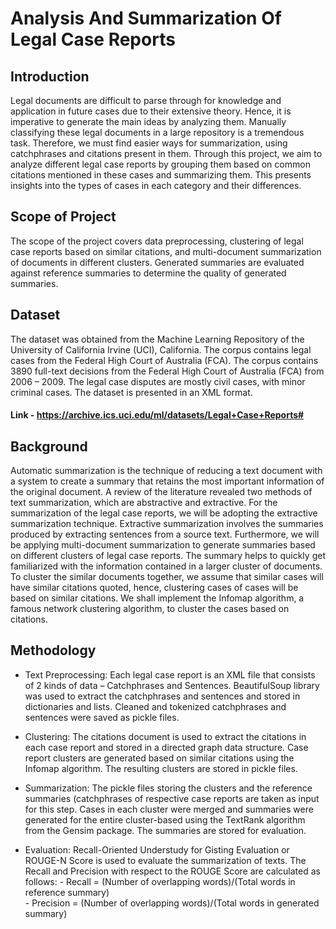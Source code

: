 # Analysis And Summarization Of Legal Case Reports

## Introduction
Legal documents are difficult to parse through for knowledge and application in future cases due to their extensive theory. Hence, it is imperative to generate the main ideas by analyzing them. Manually classifying these legal documents in a large repository is a tremendous task. Therefore, we must find easier ways for summarization, using catchphrases and citations present in them. Through this project, we aim to analyze different legal case reports by grouping them based on common citations mentioned in these cases and summarizing them. This presents insights into the types of cases in each category and their differences.


## Scope of Project 
The scope of the project covers data preprocessing, clustering of legal case reports based on similar citations, and multi-document summarization of documents in different clusters. Generated summaries are evaluated against reference summaries to determine the quality of generated summaries.


## Dataset
The dataset was obtained from the Machine Learning Repository of the University of California Irvine (UCI), California. The corpus contains legal cases from the Federal High Court of Australia (FCA). The corpus contains 3890 full-text decisions from the Federal High Court of Australia (FCA) from 2006 – 2009. The legal case disputes are mostly civil cases, with minor criminal cases. The dataset is presented in an XML format. 
#### Link - https://archive.ics.uci.edu/ml/datasets/Legal+Case+Reports#


## Background 
Automatic summarization is the technique of reducing a text document with a system to create a summary that retains the most important information of the original document. A review of the literature revealed two methods of text summarization, which are abstractive and extractive. For the summarization of the legal case reports, we will be adopting the extractive summarization technique. Extractive summarization involves the summaries produced by extracting sentences from a source text. Furthermore, we will be applying multi-document summarization to generate summaries based on different clusters of legal case reports. The summary helps to quickly get familiarized with the information contained in a larger cluster of documents. To cluster the similar documents together, we assume that similar cases will have similar citations quoted, hence, clustering cases of cases will be based on similar citations. We shall implement the Infomap algorithm, a famous network clustering algorithm, to cluster the cases based on citations.


## Methodology
- Text Preprocessing: Each legal case report is an XML file that consists of 2 kinds of data – Catchphrases and Sentences. BeautifulSoup library was used to extract the catchphrases and sentences and stored in dictionaries and lists. Cleaned and tokenized catchphrases and sentences were saved as pickle files.

- Clustering: The citations document is used to extract the citations in each case report and stored in a directed graph data structure. Case report clusters are generated based on similar citations using the Infomap algorithm. The resulting clusters are stored in pickle files.

- Summarization: The pickle files storing the clusters and the reference summaries (catchphrases of respective case reports are taken as input for this step. Cases in each cluster were merged and summaries were generated for the entire cluster-based using the TextRank algorithm from the Gensim package. The summaries are stored for evaluation.

- Evaluation: Recall-Oriented Understudy for Gisting Evaluation or ROUGE-N Score is used to evaluate the summarization of texts. The Recall and Precision with respect to the ROUGE Score are calculated as follows:
         -  Recall = (Number of overlapping words)/(Total words in reference summary)    
         -  Precision = (Number of overlapping words)/(Total words in generated summary) 

